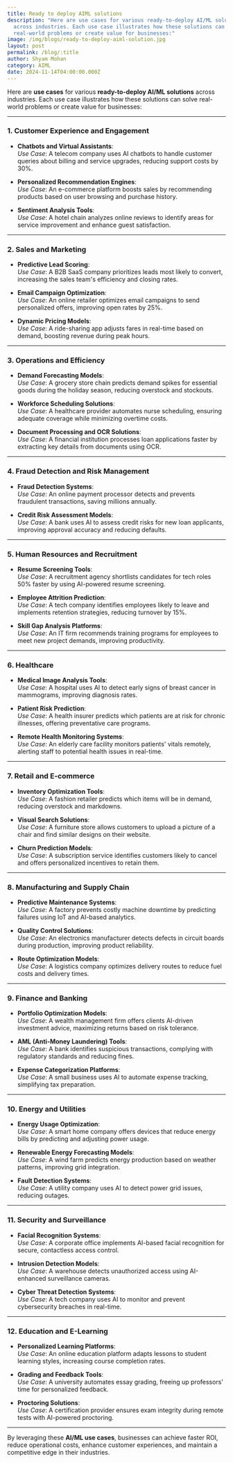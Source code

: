 ```yaml
---
title: Ready to deploy AIML solutions
description: "Here are use cases for various ready-to-deploy AI/ML solutions
  across industries. Each use case illustrates how these solutions can solve
  real-world problems or create value for businesses:"
image: /img/blogs/ready-to-deploy-aiml-solution.jpg
layout: post
permalink: /blog/:title
author: Shyam Mohan
category: AIML
date: 2024-11-14T04:00:00.000Z
---
```

Here are **use cases** for various **ready-to-deploy AI/ML solutions** across industries. Each use case illustrates how these solutions can solve real-world problems or create value for businesses:

---

### **1. Customer Experience and Engagement**
- **Chatbots and Virtual Assistants**:  
  *Use Case*: A telecom company uses AI chatbots to handle customer queries about billing and service upgrades, reducing support costs by 30%.
  
- **Personalized Recommendation Engines**:  
  *Use Case*: An e-commerce platform boosts sales by recommending products based on user browsing and purchase history.

- **Sentiment Analysis Tools**:  
  *Use Case*: A hotel chain analyzes online reviews to identify areas for service improvement and enhance guest satisfaction.

---

### **2. Sales and Marketing**
- **Predictive Lead Scoring**:  
  *Use Case*: A B2B SaaS company prioritizes leads most likely to convert, increasing the sales team's efficiency and closing rates.

- **Email Campaign Optimization**:  
  *Use Case*: An online retailer optimizes email campaigns to send personalized offers, improving open rates by 25%.

- **Dynamic Pricing Models**:  
  *Use Case*: A ride-sharing app adjusts fares in real-time based on demand, boosting revenue during peak hours.

---

### **3. Operations and Efficiency**
- **Demand Forecasting Models**:  
  *Use Case*: A grocery store chain predicts demand spikes for essential goods during the holiday season, reducing overstock and stockouts.

- **Workforce Scheduling Solutions**:  
  *Use Case*: A healthcare provider automates nurse scheduling, ensuring adequate coverage while minimizing overtime costs.

- **Document Processing and OCR Solutions**:  
  *Use Case*: A financial institution processes loan applications faster by extracting key details from documents using OCR.

---

### **4. Fraud Detection and Risk Management**
- **Fraud Detection Systems**:  
  *Use Case*: An online payment processor detects and prevents fraudulent transactions, saving millions annually.

- **Credit Risk Assessment Models**:  
  *Use Case*: A bank uses AI to assess credit risks for new loan applicants, improving approval accuracy and reducing defaults.

---

### **5. Human Resources and Recruitment**
- **Resume Screening Tools**:  
  *Use Case*: A recruitment agency shortlists candidates for tech roles 50% faster by using AI-powered resume screening.

- **Employee Attrition Prediction**:  
  *Use Case*: A tech company identifies employees likely to leave and implements retention strategies, reducing turnover by 15%.

- **Skill Gap Analysis Platforms**:  
  *Use Case*: An IT firm recommends training programs for employees to meet new project demands, improving productivity.

---

### **6. Healthcare**
- **Medical Image Analysis Tools**:  
  *Use Case*: A hospital uses AI to detect early signs of breast cancer in mammograms, improving diagnosis rates.

- **Patient Risk Prediction**:  
  *Use Case*: A health insurer predicts which patients are at risk for chronic illnesses, offering preventative care programs.

- **Remote Health Monitoring Systems**:  
  *Use Case*: An elderly care facility monitors patients' vitals remotely, alerting staff to potential health issues in real-time.

---

### **7. Retail and E-commerce**
- **Inventory Optimization Tools**:  
  *Use Case*: A fashion retailer predicts which items will be in demand, reducing overstock and markdowns.

- **Visual Search Solutions**:  
  *Use Case*: A furniture store allows customers to upload a picture of a chair and find similar designs on their website.

- **Churn Prediction Models**:  
  *Use Case*: A subscription service identifies customers likely to cancel and offers personalized incentives to retain them.

---

### **8. Manufacturing and Supply Chain**
- **Predictive Maintenance Systems**:  
  *Use Case*: A factory prevents costly machine downtime by predicting failures using IoT and AI-based analytics.

- **Quality Control Solutions**:  
  *Use Case*: An electronics manufacturer detects defects in circuit boards during production, improving product reliability.

- **Route Optimization Models**:  
  *Use Case*: A logistics company optimizes delivery routes to reduce fuel costs and delivery times.

---

### **9. Finance and Banking**
- **Portfolio Optimization Models**:  
  *Use Case*: A wealth management firm offers clients AI-driven investment advice, maximizing returns based on risk tolerance.

- **AML (Anti-Money Laundering) Tools**:  
  *Use Case*: A bank identifies suspicious transactions, complying with regulatory standards and reducing fines.

- **Expense Categorization Platforms**:  
  *Use Case*: A small business uses AI to automate expense tracking, simplifying tax preparation.

---

### **10. Energy and Utilities**
- **Energy Usage Optimization**:  
  *Use Case*: A smart home company offers devices that reduce energy bills by predicting and adjusting power usage.

- **Renewable Energy Forecasting Models**:  
  *Use Case*: A wind farm predicts energy production based on weather patterns, improving grid integration.

- **Fault Detection Systems**:  
  *Use Case*: A utility company uses AI to detect power grid issues, reducing outages.

---

### **11. Security and Surveillance**
- **Facial Recognition Systems**:  
  *Use Case*: A corporate office implements AI-based facial recognition for secure, contactless access control.

- **Intrusion Detection Models**:  
  *Use Case*: A warehouse detects unauthorized access using AI-enhanced surveillance cameras.

- **Cyber Threat Detection Systems**:  
  *Use Case*: A tech company uses AI to monitor and prevent cybersecurity breaches in real-time.

---

### **12. Education and E-Learning**
- **Personalized Learning Platforms**:  
  *Use Case*: An online education platform adapts lessons to student learning styles, increasing course completion rates.

- **Grading and Feedback Tools**:  
  *Use Case*: A university automates essay grading, freeing up professors' time for personalized feedback.

- **Proctoring Solutions**:  
  *Use Case*: A certification provider ensures exam integrity during remote tests with AI-powered proctoring.

---

By leveraging these **AI/ML use cases**, businesses can achieve faster ROI, reduce operational costs, enhance customer experiences, and maintain a competitive edge in their industries.
